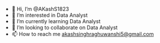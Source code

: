 - 👋 Hi, I’m @AKashS1823
- 👀 I’m interested in Data Analyst
- 🌱 I’m currently learning Data Analyst
- 💞️ I’m looking to collaborate on Data Analyst 
- 📫 How to reach me akashsinghraghuwanshi5@gmail.com

<!---
AKashS1823/AKashS1823 is a ✨ special ✨ repository because its `README.md` (this file) appears on your GitHub profile.
You can click the Preview link to take a look at your changes.
--->
